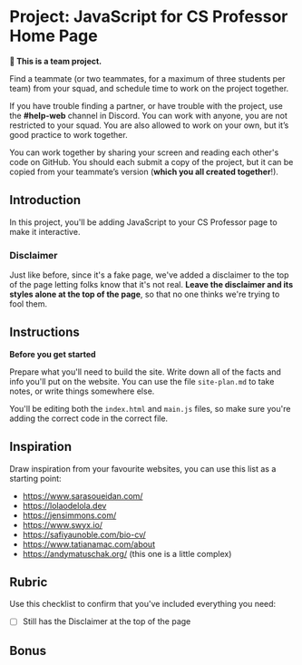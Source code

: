 # Project: JavaScript for CS Professor Home Page

<aside>

**👥 This is a team project.**

Find a teammate (or two teammates, for a maximum of three students per team) from your squad, and schedule time to work on the project together.

If you have trouble finding a partner, or have trouble with the project, use the **#help-web** channel in Discord. You can work with anyone, you are not restricted to your squad. You are also allowed to work on your own, but it’s good practice to work together.

You can work together by sharing your screen and reading each other's code on GitHub. You should each submit a copy of the project, but it can be copied from your teammate’s version (**which you all created together**!).

</aside>

## Introduction

In this project, you'll be adding JavaScript to your CS Professor page to make it interactive.

### Disclaimer

Just like before, since it's a fake page, we've added a disclaimer to the top of the page letting folks know that it's not real. **Leave the disclaimer and its styles alone at the top of the page**, so that no one thinks we're trying to fool them.

## Instructions

**Before you get started**

Prepare what you'll need to build the site. Write down all of the facts and info you'll put on the website. You can use the file `site-plan.md` to take notes, or write things somewhere else.

You'll be editing both the `index.html` and `main.js` files, so make sure you're adding the correct code in the correct file.

## Inspiration

Draw inspiration from your favourite websites, you can use this list as a starting point:
- https://www.sarasoueidan.com/
- https://lolaodelola.dev
- https://jensimmons.com/
- https://www.swyx.io/
- https://safiyaunoble.com/bio-cv/
- https://www.tatianamac.com/about
- https://andymatuschak.org/ (this one is a little complex)

## Rubric

Use this checklist to confirm that you've included everything you need:


- [ ] Still has the Disclaimer at the top of the page

## Bonus
